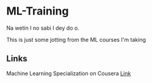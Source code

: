 # ML-Training

Na wetin I no sabi I dey do o.

This is just some jotting from the ML courses I'm taking

## Links
Machine Learning Specialization on Cousera [Link](https://www.coursera.org/learn/machine-learning/home/welcome)
